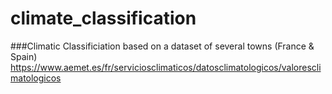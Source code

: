 # climate_classification
###Climatic Classificiation based on a dataset of several towns  (France &amp; Spain) https://www.aemet.es/fr/serviciosclimaticos/datosclimatologicos/valoresclimatologicos
